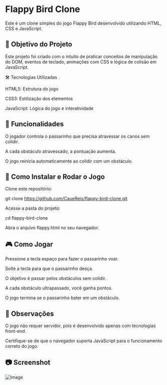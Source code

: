 # Flappy Bird Clone

Este é um clone simples do jogo Flappy Bird desenvolvido utilizando HTML, CSS e JavaScript.

## 🎯 Objetivo do Projeto

Este projeto foi criado com o intuito de praticar conceitos de manipulação do DOM, eventos de teclado, animações com CSS e lógica de colisão em JavaScript.

🛠️ Tecnologias Utilizadas

HTML5: Estrutura do jogo

CSS3: Estilização dos elementos

JavaScript: Lógica do jogo e interatividade

## 📌 Funcionalidades

O jogador controla o passarinho que precisa atravessar os canos sem colidir.

A cada obstáculo atravessado, a pontuação aumenta.

O jogo reinicia automaticamente ao colidir com um obstáculo.

## 🚀 Como Instalar e Rodar o Jogo

Clone este repositório:

git clone https://github.com/CaueReis/flappy-bird-clone.git

Acesse a pasta do projeto:

cd flappy-bird-clone

Abra o arquivo flappy.html no seu navegador.

## 🎮 Como Jogar

Pressione a tecla espaço para fazer o passarinho voar.

Solte a tecla para que o passarinho desça.

O objetivo é passar pelos obstáculos sem colidir.

A cada obstáculo ultrapassado, você ganha pontos.

O jogo termina se o passarinho bater em um obstáculo.

## 📌 Observações

O jogo não requer servidor, pois é desenvolvido apenas com tecnologias front-end.

Certifique-se de que o navegador suporta JavaScript para o funcionamento correto do jogo.

## 📷 Screenshot

![Image](https://github.com/user-attachments/assets/eabeca07-79a9-4252-9e7d-c9825ff2e809)
